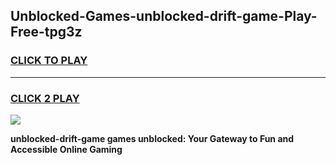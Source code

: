 
## Unblocked-Games-unblocked-drift-game-Play-Free-tpg3z
<h3>
<a href="https://premium76.site?title=unblocked-drift-game&ref=17A">CLICK TO PLAY</a></h3>
<hr>

<h3>
<a href="https://premium76.site?title=unblocked-drift-game&ref=17A">CLICK 2 PLAY</a>
  
</h3>

<a href="https://premium76.site?title=unblocked-drift-game&ref=17A"><img src="https://clearcache.store/games.png"></a>


**unblocked-drift-game games unblocked: Your Gateway to Fun and Accessible Online Gaming**
